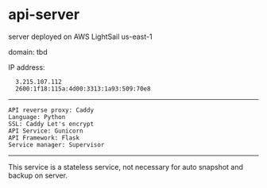 # api-server

server deployed on AWS LightSail us-east-1

domain: tbd

IP address:

      3.215.107.112
      2600:1f18:115a:4d00:3313:1a93:509:70e8
---

    API reverse proxy: Caddy
    Language: Python
    SSL: Caddy Let's encrypt
    API Service: Gunicorn
    API Framework: Flask
    Service manager: Supervisor

---
This service is a stateless service, not necessary for auto snapshot and backup on server.
